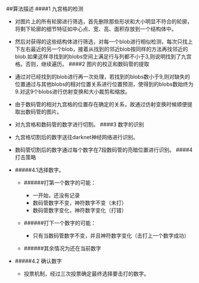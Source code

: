 ##算法描述
####1 九宫格的检测
+ 对图片上的所有轮廓进行筛选，首先删除那些形状和大小明显不符合的轮廓，将剩下轮廓的细节特征如中心点、宽、高、面积存放到一个结构体中。
+ 然后对获得的这些结构体进行筛选，对每一个blob进行相似检测，每次只找上下左右最近的另一个blob，接着从找到的邻近blob按同样的方法再找邻近的blob.如果这样寻找到的blobs空间上满足行与列都不小于3,则说明找到了九宫格。否则，继续遍历。
####2 图片的校正和数码管的提取
+ 通过对已经找到的blob进行再一次处理，若找到的blobs数小于9,则对缺失的位置通过与其他blobs的相对位置关系进行位置预测，使得到的blobs数始终为9.对这9个blobs进行仿射变换和大小裁剪和缩放。
+ 由于数码管的相对九宫格的位置存在确定的关系，故通过仿射变换时候顺便提取出数码管的图片。
+ 对九宫格和数码管的数字进行切割。
####3 数字的识别
+ 九宫格切割后的数字送往darknet神经网络进行识别。
+ 数码管切割后的数字通过每个数字在7段数码管的亮暗位置进行识别。
####4 打击策略
+ #####4.1选择数字。
	+ ######打第一个数字的可能：
		+ 一开始，还没有记录 
		+ 数码管数字不变，神符数字不变（未打）
		+ 数码管数字变化，神符数字变化（打错）
	
	+ ######打下一个数字的可能：
		+ 只有当数码管数字不变，并且神符数字变化（击打上一个数字成功）
		
	+ ######其余情况为还在当前数字
	
+ #####4.2 确认数字
	+ 投票机制，经过三次投票确定最终选择要击打的数字。
